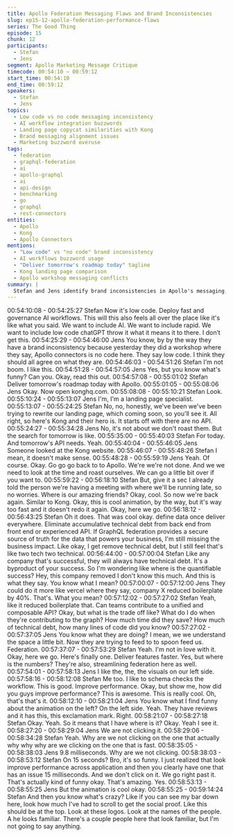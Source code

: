 ```yaml
---
title: Apollo Federation Messaging Flaws and Brand Inconsistencies
slug: ep15-12-apollo-federation-performance-flaws
series: The Good Thing
episode: 15
chunk: 12
participants:
  - Stefan
  - Jens
segment: Apollo Marketing Message Critique
timecode: 00:54:10 – 00:59:12
start_time: 00:54:10
end_time: 00:59:12
speakers:
  - Stefan
  - Jens
topics:
  - Low code vs no code messaging inconsistency
  - AI workflow integration buzzwords
  - Landing page copycat similarities with Kong
  - Brand messaging alignment issues
  - Marketing buzzword overuse
tags:
  - federation
  - graphql-federation
  - ai
  - apollo-graphql
  - ai
  - api-design
  - benchmarking
  - go
  - graphql
  - rest-connectors
entities:
  - Apollo
  - Kong
  - Apollo Connectors
mentions:
  - "Low code" vs "no code" brand inconsistency
  - AI workflows buzzword usage
  - "Deliver tomorrow's roadmap today" tagline
  - Kong landing page comparison
  - Apollo workshop messaging conflicts
summary: |
  Stefan and Jens identify brand inconsistencies in Apollo's messaging, noting they call Apollo Connectors both "low code" and "no code" in different contexts. They critique the overuse of buzzwords like AI workflows and point out how Apollo's tagline closely resembles Kong's messaging, suggesting a lack of original positioning.
---
```


00:54:10:08 - 00:54:25:27
Stefan
Now it's low code. Deploy fast and governance AI workflows. This will this also feels all over the
place like it's like what you said. We want to include AI. We want to include rapid. We want to
include low code chatGPT throw it what it means it to there. I don’t get this.
00:54:25:29 - 00:54:46:00
Jens
You know, by by the way they have a brand inconsistency because yesterday they did a
workshop where they say, Apollo connectors is no code here. They say low code. I think they
should all agree on what they are.
00:54:46:03 - 00:54:51:26
Stefan
I'm not boom. I like this.
00:54:51:28 - 00:54:57:05
Jens
Yes, but you know what's funny? Can you. Okay, read this out.
00:54:57:08 - 00:55:01:02
Stefan
Deliver tomorrow's roadmap today with Apollo.
00:55:01:05 - 00:55:08:06
Jens
Okay. Now open konghq.com.
00:55:08:08 - 00:55:10:21
Stefan
Look.
00:55:10:24 - 00:55:13:07
Jens
I'm, I'm a landing page specialist.
00:55:13:07 - 00:55:24:25
Stefan
No, no, honestly, we've been we've been trying to rewrite our landing page, which coming soon,
so you'll see it. All right, so here's Kong and their hero is. It starts off with there are no API.
00:55:24:27 - 00:55:34:28
Jens
No, it's not about we don't roast them. But the search for tomorrow is like.
00:55:35:00 - 00:55:40:03
Stefan
For today. And tomorrow's API needs. Yeah.
00:55:40:04 - 00:55:46:05
Jens
Someone looked at the Kong website.
00:55:46:07 - 00:55:48:26
Stefan
I mean, it doesn't make sense.
00:55:48:28 - 00:55:59:19
Jens
Yeah. Of course. Okay. Go go go back to to Apollo. We're we're not done. And we we need to
look at the time and roast ourselves. We can go a little bit over if you want to.
00:55:59:22 - 00:56:18:10
Stefan
But, give it a sec I already told the person we're having a meeting with where we'll be running
late, so no worries. Where is our amazing friends? Okay, cool. So now we're back again. Similar
to Kong. Okay, this is cool animation, by the way, but it's way too fast and it doesn't redo it
again. Okay, here we go.
00:56:18:12 - 00:56:43:25
Stefan
Oh it does. That was cool okay. define data once deliver everywhere. Eliminate accumulative
technical debt from back end from front end or experienced API. If GraphQL federation provides
a secure source of truth for the data that powers your business, I'm still missing the business
impact. Like okay, I get remove technical debt, but I still feel that's like two tech two technical.
00:56:44:00 - 00:57:00:04
Stefan
Like any company that's successful, they will always have technical debt. It's a byproduct of
your success. So I'm wondering like where is the quantifiable success? Hey, this company
removed I don't know this much. And this is what they say. You know what I mean?
00:57:00:07 - 00:57:12:00
Jens
They could do it more like vercel where they say, company X reduced boilerplate by 40%.
That's. What you mean?
00:57:12:02 - 00:57:27:02
Stefan
Yeah, like it reduced boilerplate that. Can teams contribute to a unified and composable API?
Okay, but what is the trade off like? What do I do when they're contributing to the graph? How
much time did they save? How much of technical debt, how many lines of code did you know?
00:57:27:02 - 00:57:37:05
Jens
You know what they are doing? I mean, we we understand the space a little bit. Now they are
trying to feed to to spoon feed us. Federation.
00:57:37:07 - 00:57:53:29
Stefan
Yeah. I'm not in love with it. Okay, here we go. Here's finally one. Deliver features faster. Yes,
but where is the numbers? They're also, streamlining federation here as well.
00:57:54:01 - 00:57:58:13
Jens
I like the, the, the visuals on our left side.
00:57:58:16 - 00:58:12:08
Stefan
Me too. I like to schema checks the workflow. This is good. Improve performance. Okay, but
show me, how did you guys improve performance? This is awesome. This is really cool. Oh,
that's that's it.
00:58:12:10 - 00:58:21:04
Jens
You know what I find funny about the animation on the left? On the left side. Yeah. They have
reviews and it has this, this exclamation mark. Right.
00:58:21:07 - 00:58:27:18
Stefan
Okay. Yeah. So it means that I have where is it? Okay. Yeah I see it.
00:58:27:20 - 00:58:29:04
Jens
We are not clicking it.
00:58:29:06 - 00:58:34:28
Stefan
Yeah. Why are we not clicking on the one that actually why why why are we clicking on the one
that is fast.
00:58:35:05 - 00:58:38:03
Jens
9.8 milliseconds. Why are we not clicking.
00:58:38:03 - 00:58:53:12
Stefan
On 15 seconds? Bro, it's so funny. I just realized that look improve performance across
application and then you clearly have one that has an issue 15 milliseconds. And we don't click
on it. We go right past it. That's actually kind of funny okay. That's amazing. Yes.
00:58:53:13 - 00:58:55:25
Jens
But the animation is cool okay.
00:58:55:25 - 00:59:14:24
Stefan
And then you know what's crazy? Like if you can see my bar down here, look how much I've
had to scroll to get the social proof. Like this should be at the top. Look at these logos. Look at
the names of the people. A he looks familiar. There's a couple people here that look familiar, but
I'm not going to say anything.